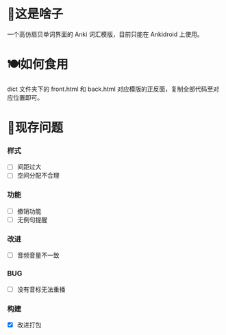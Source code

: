 # 📃这是啥子
一个高仿扇贝单词界面的 Anki 词汇模版，目前只能在 Ankidroid 上使用。

# 🍽如何食用
dict 文件夹下的 front.html 和 back.html 对应模版的正反面，复制全部代码至对应位置即可。

# 🐛现存问题
### 样式
- [ ] 间距过大
- [ ] 空间分配不合理
### 功能
- [ ] 撤销功能
- [ ] 无例句提醒
### 改进
- [ ] 音频音量不一致
### BUG
- [ ] 没有音标无法重播
### 构建
- [x] 改进打包
